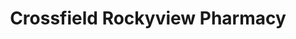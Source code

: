 ---
title: "Crossfield Rockyview Pharmacy"
url: /crossfield/crossfield-rockyview-pharmacy/
shop: chemist
---